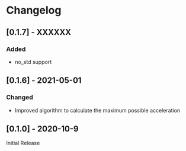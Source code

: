 # Changelog

## [0.1.7] - XXXXXX
### Added
- no_std support

## [0.1.6] - 2021-05-01
### Changed
- Improved algorithm to calculate the maximum possible acceleration
## [0.1.0] - 2020-10-9
Initial Release